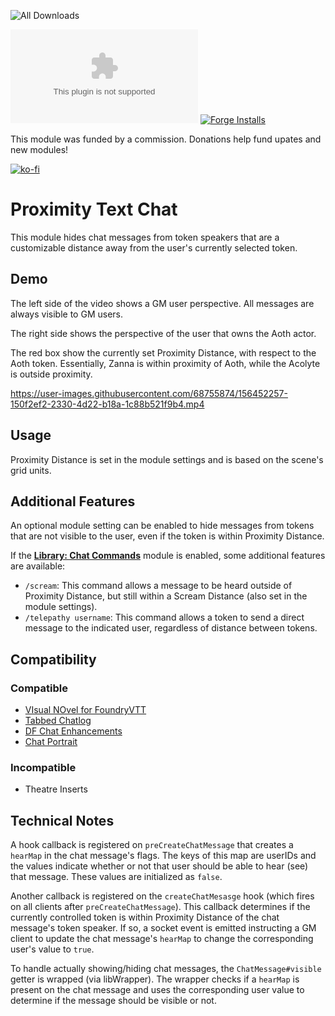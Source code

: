 ![All Downloads](https://img.shields.io/github/downloads/jessev14/proximity-text-chat/total?style=for-the-badge)

![Latest Release Download Count](https://img.shields.io/github/downloads/jessev14/proximity-text-chat/latest/PTC.zip)
[![Forge Installs](https://img.shields.io/badge/dynamic/json?label=Forge%20Installs&query=package.installs&suffix=%25&url=https%3A%2F%2Fforge-vtt.com%2Fapi%2Fbazaar%2Fpackage%2Fproximity-text-chat&colorB=4aa94a)](https://forge-vtt.com/bazaar#package=proximity-text-chat)

This module was funded by a commission. Donations help fund upates and new modules!

[![ko-fi](https://ko-fi.com/img/githubbutton_sm.svg)](https://ko-fi.com/jessev14)

# Proximity Text Chat

This module hides chat messages from token speakers that are a customizable distance away from the user's currently selected token.

## Demo
The left side of the video shows a GM user perspective. All messages are always visible to GM users.

The right side shows the perspective of the user that owns the Aoth actor.

The red box show the currently set Proximity Distance, with respect to the Aoth token. Essentially, Zanna is within proximity of Aoth, while the Acolyte is outside proximity.

https://user-images.githubusercontent.com/68755874/156452257-150f2ef2-2330-4d22-b18a-1c88b521f9b4.mp4

## Usage
Proximity Distance is set in the module settings and is based on the scene's grid units.

## Additional Features
An optional module setting can be enabled to hide messages from tokens that are not visible to the user, even if the token is within Proximity Distance.

If the [**Library: Chat Commands**](https://foundryvtt.com/packages/_chatcommands) module is enabled, some additional features are available:
- `/scream`: This command allows a message to be heard outside of Proximity Distance, but still within a Scream Distance (also set in the module settings).
- `/telepathy username`: This command allows a token to send a direct message to the indicated user, regardless of distance between tokens.

## Compatibility
### Compatible
- [VIsual NOvel for FoundryVTT](https://foundryvtt.com/packages/vino)
- [Tabbed Chatlog](https://foundryvtt.com/packages/tabbed-chatlog)
- [DF Chat Enhancements](https://foundryvtt.com/packages/df-chat-enhance)
- [Chat Portrait](https://foundryvtt.com/packages/chat-portrait)
### Incompatible
- Theatre Inserts

## Technical Notes
A hook callback is registered on `preCreateChatMessage` that creates a `hearMap` in the chat message's flags. The keys of this map are userIDs and the values indicate whether or not that user should be able to hear (see) that message. These values are initialized as `false`.

Another callback is registered on the `createChatMesasge` hook (which fires on all clients after `preCreateChatMessage`). This callback determines if the currently controlled token is within Proximity Distance of the chat message's token speaker. If so, a socket event is emitted instructing a GM client to update the chat message's `hearMap` to change the corresponding user's value to `true`.

To handle actually showing/hiding chat messages, the `ChatMessage#visible` getter is wrapped (via libWrapper). The wrapper checks if a `hearMap` is present on the chat message and uses the corresponding user value to determine if the message should be visible or not.
